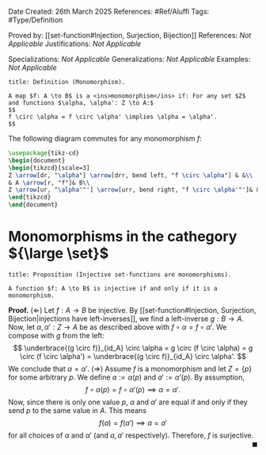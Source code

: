 <div class="topSpace"></div>

Date Created: 26th March 2025
References: #Ref/Aluffi 
Tags: #Type/Definition

Proved by: [[set-function#Injection, Surjection, Bijection]]
References: <i>Not Applicable</i>
Justifications: <i>Not Applicable</i>

Specializations: <i>Not Applicable</i>
Generalizations: <i>Not Applicable</i>
Examples: <i>Not Applicable</i>

``` ad-Definition
title: Definition (Monomorphism).

A map $f: A \to B$ is a <ins>monomorphism</ins> if: For any set $Z$ and functions $\alpha, \alpha': Z \to A:$
$$
f \circ \alpha = f \circ \alpha' \implies \alpha = \alpha'.
$$

```
The following diagram commutes for any monomorphism $f$:
```tikz
\usepackage{tikz-cd}
\begin{document}
\begin{tikzcd}[scale=3]
Z \arrow[dr, "\alpha"] \arrow[drr, bend left, "f \circ \alpha"] & &\\
& A \arrow[r, "f"]& B\\
Z \arrow[ur, "\alpha'"'] \arrow[urr, bend right, "f \circ \alpha'"']& &
\end{tikzcd}
\end{document}
```

# Monomorphisms in the cathegory ${\large \set}$

``` ad-Proposition
title: Proposition (Injective set-functions are monomorphisms).

A function $f: A \to B$ is injective if and only if it is a monomorphism.

```

**Proof.**
$(\Leftarrow)$ Let $f: A \to B$ be injective. By [[set-function#Injection, Surjection, Bijection|injections have left-inverses]], we find a left-inverse $g: B \to A$. Now, let $\alpha, \alpha': Z \to A$ be as described above with $f \circ \alpha = f \circ \alpha'$. We compose with $g$ from the left:
$$
\underbrace{(g \circ f)}_{id_A} \circ \alpha = g \circ (f \circ \alpha) = g \circ (f \circ \alpha') = \underbrace{(g \circ f)}_{id_A} \circ \alpha'.
$$
We conclude that $\alpha = \alpha'$.
$(\Rightarrow)$ Assume $f$ is a monomorphism and let $Z = \{p\}$ for some arbitrary $p$. We define $a := \alpha(p)$ and $a' := \alpha'(p)$. By assumption,
$$
f \circ \alpha(p) = f \circ \alpha'(p) \implies \alpha = \alpha'.
$$
Now, since there is only one value $p$, $\alpha$ and $\alpha'$ are equal if and only if they send $p$ to the same value in $A$. This means
$$
f(a) = f(a') \implies a = a'
$$
for all choices of $\alpha$ and $\alpha'$ (and $a,a'$ respectively). Therefore, $f$ is surjective.
<span style="float:right;">$\blacksquare$</span>